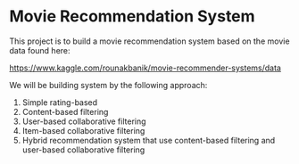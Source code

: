 # Movie Recommendation System
This project is to build a movie recommendation system based on the movie data found here:

https://www.kaggle.com/rounakbanik/movie-recommender-systems/data

We will be building system by the following approach:
1. Simple rating-based
2. Content-based filtering
3. User-based collaborative filtering
4. Item-based collaborative filtering
5. Hybrid recommendation system that use content-based filtering and user-based collaborative filtering
